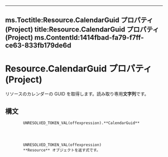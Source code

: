 

---
ms.Toctitle:Resource.CalendarGuid プロパティ (Project)
title:Resource.CalendarGuid プロパティ (Project)
ms.ContentId:1414fbad-fa79-f7ff-ce63-833fb179de6d
---
# Resource.CalendarGuid プロパティ (Project)




リソースのカレンダーの GUID を取得します。読み取り専用**文字列**です。

## 構文

            UNRESOLVED_TOKEN_VAL(offexpression).**CalendarGuid**




            UNRESOLVED_TOKEN_VAL(offexpression)
            **Resource** オブジェクトを返す式です。




